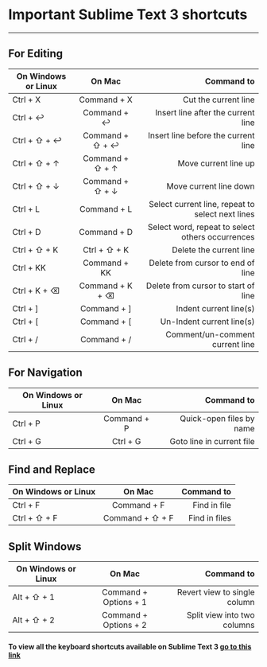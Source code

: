 # Important Sublime Text 3 shortcuts
___________________

## For Editing

|	**On Windows or Linux**	|	**On Mac**	| Command to |
| ------------- |:-----------------:| -------------------------------------:|
| Ctrl + X      | Command + X 		| Cut the current line |
| Ctrl + ↩      | Command + ↩       |  Insert line after the current line |
| Ctrl + ⇧ + ↩	| Command + ⇧ + ↩   |   Insert line before the current line  |
| Ctrl + ⇧ + ↑  | Command + ⇧ + ↑	|   Move current line up |
| Ctrl + ⇧ + ↓	| Command + ⇧ + ↓	|   Move current line down |
| Ctrl + L  	| Command + L 		|   Select current line, repeat to select next lines |
| Ctrl + D	 	| Command + D 		| 	Select word, repeat to select others occurrences |
| Ctrl + ⇧ + K	| Ctrl + ⇧ + K	|   Delete the current line|
| Ctrl + KK		| Command + KK		|   Delete from cursor to end of line	 |
| Ctrl + K + ⌫	| Command + K + ⌫ 	|   Delete from cursor to start of line  |
| Ctrl + ]		| Command + ] 		| 	Indent current line(s) |
| Ctrl + [ 		| Command + [ 		|   Un-Indent current line(s) |
| Ctrl + /		| Command + /		|   Comment/un-comment current line|


## For Navigation


|	**On Windows or Linux**	|	**On Mac**	| Command to |
| ------------- |:-----------------:| -------------------------------------:|
| Ctrl + P      | Command + P 		| Quick-open files by name |
| Ctrl + G      | Ctrl + G       	|  Goto line in current file |


## Find and Replace


|	**On Windows or Linux**	|	**On Mac**	| Command to |
| ------------- |:-----------------:| -------------------------------------:|
| Ctrl + F      | Command + F 		| Find in file |
| Ctrl + ⇧ + F  | Command + ⇧ + F   | Find in files |


## Split Windows


|	**On Windows or Linux**	|	**On Mac**	| Command to |
| ------------- |:-----------------:| -------------------------------------:|
| Alt + ⇧ + 1   | Command + Options  + 1 | Revert view to single column |
| Alt + ⇧ + 2   | Command + Options + 2  | Split view into two columns |


#### To view all the keyboard shortcuts available on Sublime Text 3 [go to this link](http://docs.sublimetext.info/en/latest/reference/keyboard_shortcuts_win.html)



